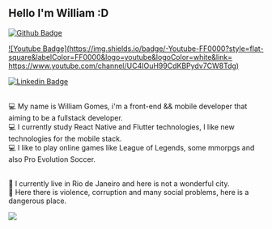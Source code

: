 ## Hello I'm William :D
[![Github Badge](https://img.shields.io/badge/-Github-000?style=flat-square&logo=Github&logoColor=white&link=https://github.com/williamjayjay)](https://github.com/williamjayjay)

[![Youtube Badge](https://img.shields.io/badge/-Youtube-FF0000?style=flat-square&labelColor=FF0000&logo=youtube&logoColor=white&link=  https://www.youtube.com/channel/UC4IOuH99CdKBPydv7CW8Tdg)](https://www.youtube.com/channel/UC4IOuH99CdKBPydv7CW8Tdg)

  [![Linkedin Badge](https://img.shields.io/badge/-LinkedIn-blue?style=flat-square&logo=Linkedin&logoColor=white&link=https://www.linkedin.com/in/william-gomes-aab694149/)](https://www.linkedin.com/in/william-gomes-aab694149/)
  



<br/>💻 My name is William Gomes, i'm a front-end && mobile developer that aiming to be a fullstack developer. 
<br/>💻 I currently study React Native and Flutter technologies, I like new technologies for the mobile stack.
<br/>💻 I like to play online games like League of Legends, some mmorpgs and also Pro Evolution Soccer.

<br/>💬 I currently live in Rio de Janeiro and here is not a wonderful city.
<br/>💬 Here there is violence, corruption and many social problems, here is a dangerous place.

![](https://imagens.brasil.elpais.com/resizer/HzoJ89w331FejgOq4OWtAqKcEK0=/1500x0/cloudfront-eu-central-1.images.arcpublishing.com/prisa/4HAJKTKUUXIEUDJTSNQHRHAMZQ.jpg)
